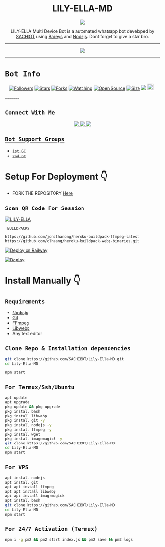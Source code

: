 

<h1 align="center">LILY-ELLA-MD<br></h1>
<p align="center">
<img src="https://raw.githubusercontent.com/SACHIBOT26/Lily-Ella-MD/master/XeonMedia/theme/bot.jpg">
</p>

<p align="center">
LILY-ELLA Multi Device Bot is a automated whatsapp bot developed by <a href="https://github.com/SACHIBOT" target="_blank">SACHIOT</a> using <a href="https://github.com/adiwajshing/Baileys" target="_blank">Baileys</a> and <a href="https://github.com/nodejs" target="_blank">Nodejs</a>. Dont forget to give a star bro.
</p>

---

<p align="center">
<img src="https://raw.githubusercontent.com/SACHIBOT/Lily-Ella-MD/master/XeonMedia/theme/Lilypic.jpg">
</p>

------

# ```Bot Info```
<p align="center">
<a href="https://github.com/SACHIBOT/followers"><img title="Followers" src="https://img.shields.io/github/followers/SACHIBOT?color=red&style=flat-square"></a>
<a href="https://github.com/SACHIBOT/Lily-Ella-MD/stargazers/"><img title="Stars" src="https://img.shields.io/github/stars/SACHIBOT/Lily-Ella-MD?color=blue&style=flat-square"></a>
<a href="https://github.com/SACHIBOT/Lily-Ella-MD/network/members"><img title="Forks" src="https://img.shields.io/github/forks/SACHIBOT/Lily-Ella-MD?color=red&style=flat-square"></a>
<a href="https://github.com/SACHIBOT/Lily-Ella-MD/watchers"><img title="Watching" src="https://img.shields.io/github/watchers/SACHIBOT/Lily-Ella-MD?label=Watchers&color=blue&style=flat-square"></a>
<a href="https://github.com/SACHIBOT/Lily-Ella-MD"><img title="Open Source" src="https://img.shields.io/badge/Author-SACHIBOT%20Bot%20Inc.-red?v=103"></a>
<a href="https://github.com/SACHIBOT/Lily-Ella-MD/"><img title="Size" src="https://img.shields.io/github/repo-size/SACHIBOT/Lily-Ella-MD?style=flat-square&color=green"></a>
<a href="https://hits.seeyoufarm.com"><img src="https://hits.seeyoufarm.com/api/count/incr/badge.svg?url=https%3A%2F%2Fgithub.com%2FSACHIBOT%2FLily-Ella-MD4&count_bg=%2379C83D&title_bg=%23555555&icon=probot.svg&icon_color=%2300FF6D&title=hits&edge_flat=false"/></a>
<a href="https://github.com/SACHIBOT/Lily-Ella-MD/graphs/commit-activity"><img height="20" src="https://img.shields.io/badge/Maintained%3F-yes-green.svg"></a>&nbsp;&nbsp;
</p>
<p align='center'>
    </p>
-------

## ```Connect With Me```
<p align="center">
<a href="https://wa.me/94725881990"><img src="https://img.shields.io/badge/Contact -SACHIBOT25D366?style=for-the-badge&logo=whatsapp&logoColor=white" />
<a href="IT WILL BE UPDATED AS SOON AS POSSIBLE"><img src="https://img.shields.io/badge/Join Official GC-25D366?style=for-the-badge&logo=whatsapp&logoColor=white" />
<a href="https://www.youtube.com/@sachibot26"><img src="https://img.shields.io/badge/Subscribe-ff0000?style=for-the-badge&logo=youtube&logoColor=ff000000&link=https://www.youtube.com/@sachibot26" /><br>
</p>

## ```Bot Support Groups```

- [`1st GC`](https://chat.whatsapp.com/Io1KFbF0v3MB4XADe7r2Y6)
- [`2nd GC`](https://chat.whatsapp.com/K9EKVSQAyx50Kv9q7P8s42)

# Setup For Deployment 👇

- FORK THE REPOSITORY [Here](https://github.com/SACHIBOT/Lily-Ella-MD4/fork)

## `Scan QR Code For Session`
[![LILY-ELLA](https://repl.it/badge/github/quiec/whatsasena)](https://replit.com/@DGXeon/Cheems-Bot-Multi-Device-Qr-Code-Generator?output%20only=1&lite=1#index.js)

 ` BUILDPACKS`

```
https://github.com/jonathanong/heroku-buildpack-ffmpeg-latest
https://github.com/clhuang/heroku-buildpack-webp-binaries.git
```

[![Deploy on Railway](https://railway.app/button.svg)](https://railway.app/new/template?template=https%3A%2F%2Fgithub.com%2FSACHIBOT%2FLily-Ella-MD)

[![Deploy](https://www.herokucdn.com/deploy/button.svg)](https://heroku.com/deploy?template=https://github.com/SACHIBOT/Lily-Ella-MD/)

# Install Manually 👇
## `Requirements`
* [Node.js](https://nodejs.org/en/)
* [Git](https://git-scm.com/downloads)
* [FFmpeg](https://github.com/BtbN/FFmpeg-Builds/releases/download/autobuild-2020-12-08-13-03/ffmpeg-n4.3.1-26-gca55240b8c-win64-gpl-4.3.zip)
* [Libwebp](https://developers.google.com/speed/webp/download)
* Any text editor
## `Clone Repo & Installation dependencies`
```bash
git clone https://github.com/SACHIBOT/Lily-Ella-MD.git
cd Lily-Ella-MD

npm start
```
## `For Termux/Ssh/Ubuntu`
```bash
apt update
apt upgrade
pkg update && pkg upgrade
pkg install bash
pkg install libwebp
pkg install git -y
pkg install nodejs -y 
pkg install ffmpeg -y 
pkg install wget
pkg install imagemagick -y
git clone https://github.com/SACHIBOT/Lily-Ella-MD
cd Lily-Ella-MD
npm start
```
## `For VPS`
```bash
apt install nodejs 
apt install git 
apt apt install ffmpeg 
apt apt install libwebp 
apt apt install imagrmagick
apt install bash
git clone https://github.com/SACHIBOT/Lily-Ella-MD
cd Lily-Ella-MD
npm start
```
## `For 24/7 Activation (Termux)`
```bash
npm i -g pm2 && pm2 start index.js && pm2 save && pm2 logs
```
